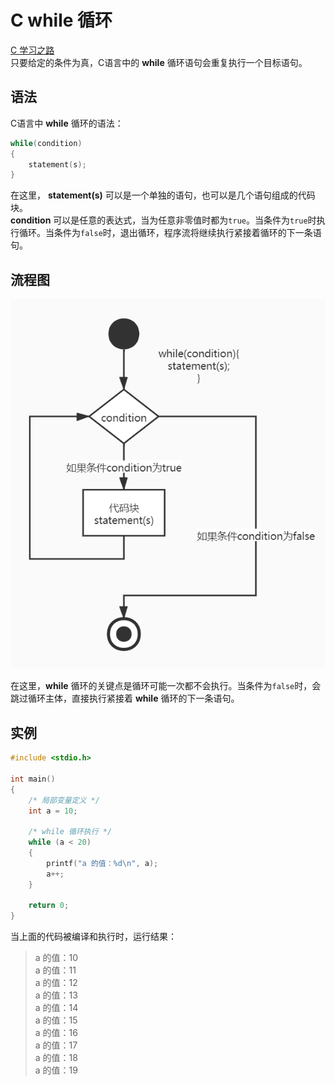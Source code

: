 # C while 循环

[C 学习之路](../README.md)  
只要给定的条件为真，C语言中的 **while** 循环语句会重复执行一个目标语句。

## 语法

C语言中 **while** 循环的语法：

```c
while(condition)
{
    statement(s);
}
```

在这里， **statement(s)** 可以是一个单独的语句，也可以是几个语句组成的代码块。  
**condition** 可以是任意的表达式，当为任意非零值时都为`true`。当条件为`true`时执行循环。当条件为`false`时，退出循环，程序流将继续执行紧接着循环的下一条语句。

## 流程图

![while循环](../GUIDE/while%20循环_files/1.jpg)

在这里，**while** 循环的关键点是循环可能一次都不会执行。当条件为`false`时，会跳过循环主体，直接执行紧接着 **while** 循环的下一条语句。

## 实例

```c
#include <stdio.h>

int main()
{
    /* 局部变量定义 */
    int a = 10;

    /* while 循环执行 */
    while (a < 20)
    {
        printf("a 的值：%d\n", a);
        a++;
    }
    
    return 0;
}
```

当上面的代码被编译和执行时，运行结果：
> a 的值：10  
a 的值：11  
a 的值：12  
a 的值：13  
a 的值：14  
a 的值：15  
a 的值：16  
a 的值：17  
a 的值：18  
a 的值：19

